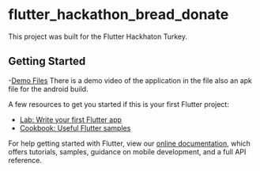 # flutter_hackathon_bread_donate

This project was built for the Flutter Hackhaton Turkey.

## Getting Started

-[Demo Files](https://drive.google.com/drive/folders/1mAzGMgWq6JdNEkedP9Wpra9Krzb04i6B?usp=sharing)
There is a demo video of the application in the file also an apk file for the android build.


A few resources to get you started if this is your first Flutter project:

- [Lab: Write your first Flutter app](https://flutter.dev/docs/get-started/codelab)
- [Cookbook: Useful Flutter samples](https://flutter.dev/docs/cookbook)

For help getting started with Flutter, view our
[online documentation](https://flutter.dev/docs), which offers tutorials,
samples, guidance on mobile development, and a full API reference.
